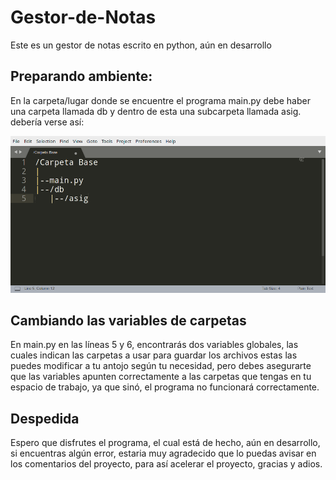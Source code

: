 # Gestor-de-Notas
Este es un gestor de notas escrito en python, aún en desarrollo

## Preparando ambiente:
En la carpeta/lugar donde se encuentre el programa main.py
debe haber una carpeta llamada db y dentro de esta
una subcarpeta llamada asig.
debería verse así:

<img src="https://github.com/Technopy311/Gestor-de-Notas/blob/main/estructura_carpetas.png" alt="Estructura de carpetas." style="width=50%;height=50%;">

## Cambiando las variables de carpetas
En main.py en las líneas 5 y 6, encontrarás
dos variables globales, las cuales indican 
las carpetas a usar para guardar los archivos
estas las puedes modificar a tu antojo según tu 
necesidad, pero debes asegurarte que las variables
apunten correctamente a las carpetas que tengas
en tu espacio de trabajo, ya que sinó, el 
programa no funcionará correctamente.

## Despedida
Espero que disfrutes el programa, 
el cual está de hecho, aún en desarrollo,
si encuentras algún error, estaria 
muy agradecido que lo puedas avisar
en los comentarios del proyecto, para así
acelerar el proyecto, gracias y adios.

